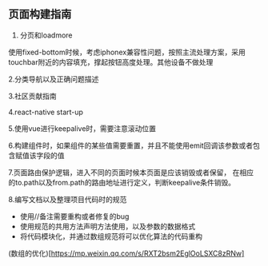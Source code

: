 ## 页面构建指南

1. 分页和loadmore

使用fixed-bottom时候，考虑iphonex兼容性问题，按照主流处理方案，采用touchbar附近的内容填充，撑起按钮高度处理。其他设备不做处理

2.分类导航以及正确问题描述

3.社区贡献指南

4.react-native start-up

5.使用vue进行keepalive时，需要注意滚动位置

6.构建组件时，如果组件的某些值需要重置，并且不能使用emit回调该参数或者包含赋值该字段的值

7.页面路由保护逻辑，进入不同的页面时候本页面是应该销毁或者保留，
在相应的to.path以及from.path的路由地址进行定义，判断keepalive条件销毁。

8.编写文档以及整理项目代码时的规范
* 使用//备注需要重构或者修复的bug
* 使用规范的共用方法声明方法使用，以及参数的数据格式
* 将代码模块化，并通过数组规范将可以优化算法的代码重构

(数组的优化)[https://mp.weixin.qq.com/s/RXT2bsm2EglOoLSXC8zRNw]
